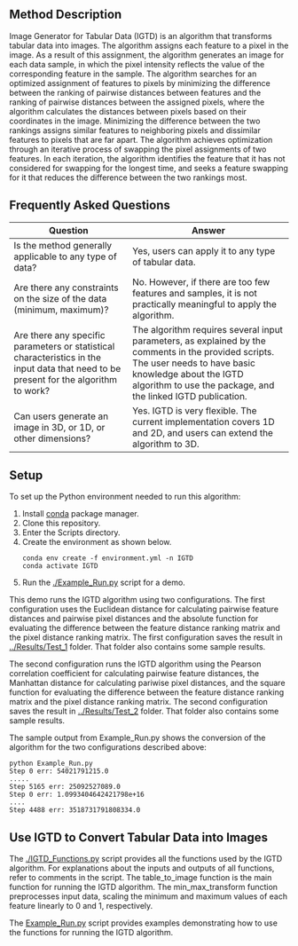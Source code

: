 ## Method Description

Image Generator for Tabular Data (IGTD) is an algorithm that transforms tabular data into images. The algorithm assigns each feature to a pixel in the image. As a result of this assignment, the algorithm generates an image for each data sample, in which the pixel intensity reflects the value of the corresponding feature in the sample. The algorithm searches for an optimized assignment of features to pixels by minimizing the difference between the ranking of pairwise distances between features and the ranking of pairwise distances between the assigned pixels, where the algorithm calculates the distances between pixels based on their coordinates in the image. Minimizing the difference between the two rankings assigns similar features to neighboring pixels and dissimilar features to pixels that are far apart. The algorithm achieves optimization through an iterative process of swapping the pixel assignments of two features. In each iteration, the algorithm identifies the feature that it has not considered for swapping for the longest time, and seeks a feature swapping for it that reduces the difference between the two rankings most.   


## Frequently Asked Questions

| Question | Answer |
| ------------- | ------------- |
| Is the method generally applicable to any type of data? | Yes, users can apply it to any type of tabular data. |
| Are there any constraints on the size of the data (minimum, maximum)? | No. However, if there are too few features and samples, it is not practically meaningful to apply the algorithm. |
| Are there any specific parameters or statistical characteristics in the input data that need to be present for the algorithm to work? | The algorithm requires several input parameters, as explained by the comments in the provided scripts. The user needs to have basic knowledge about the IGTD algorithm to use the package, and the linked IGTD publication. |
| Can users generate an image in 3D, or 1D, or other dimensions? | Yes. IGTD is very flexible. The current implementation covers 1D and 2D, and users can extend the algorithm to 3D. |

## Setup

To set up the Python environment needed to run this algorithm:
1. Install [conda](https://docs.conda.io/en/latest/) package manager.
2. Clone this repository.
3. Enter the Scripts directory.
4. Create the environment as shown below.
    ```
    conda env create -f environment.yml -n IGTD
    conda activate IGTD
    ```
5.  Run the [./Example_Run.py](./Example_Run.py) script for a demo. 

This demo runs the IGTD algorithm using two configurations. The first configuration uses the Euclidean distance for calculating pairwise feature distances and pairwise pixel distances and the absolute function for evaluating the difference between the feature distance ranking matrix and the pixel distance ranking matrix. The first configuration saves the result in [../Results/Test_1](../Results/Test_1) folder. That folder also contains some sample results.

The second configuration runs the IGTD algorithm using the Pearson correlation coefficient for calculating pairwise feature distances, the Manhattan distance for calculating pariwise pixel distances, and the square function for evaluating the difference between the feature distance ranking matrix and the pixel distance ranking matrix. The second configuration saves the result in [../Results/Test_2](../Results/Test_2) folder. That folder also contains some sample results.

The sample output from Example_Run.py shows the conversion of the algorithm for the two configurations described above: 

```
python Example_Run.py
Step 0 err: 54021791215.0
.....
Step 5165 err: 25092527089.0
Step 0 err: 1.0993404642421798e+16
....
Step 4488 err: 3518731791808334.0
```



## Use IGTD to Convert Tabular Data into Images

The [./IGTD_Functions.py](./IGTD_Functions.py) script provides all the functions used by the IGTD algorithm. For explanations about the inputs and outputs of all functions, refer to comments in the script. The table_to_image function is the main function for running the IGTD algorithm. The min_max_transform function preprocesses input data, scaling the minimum and maximum values of each feature linearly to 0 and 1, respectively. 

The [Example_Run.py](./Example_Run.py) script provides examples demonstrating how to use the functions for running the IGTD algorithm. 
